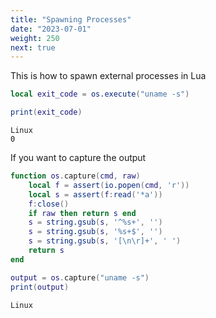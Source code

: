 ```yaml
---
title: "Spawning Processes"
date: "2023-07-01"
weight: 250
next: true
---
```


This is how to spawn external processes in Lua

```lua
local exit_code = os.execute("uname -s")

print(exit_code)
```

```console {.output}
Linux
0
```

If you want to capture the output

```lua
function os.capture(cmd, raw)
    local f = assert(io.popen(cmd, 'r'))
    local s = assert(f:read('*a'))
    f:close()
    if raw then return s end
    s = string.gsub(s, '^%s+', '')
    s = string.gsub(s, '%s+$', '')
    s = string.gsub(s, '[\n\r]+', ' ')
    return s
end

output = os.capture("uname -s")
print(output)
```

```console {.output}
Linux
```

